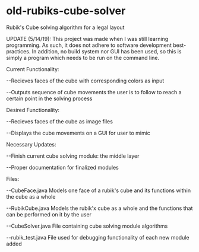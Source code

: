 # old-rubiks-cube-solver
Rubik's Cube solving algorithm for a legal layout

UPDATE (5/14/19): This project was made when I was still learning programming. As such, it does not adhere to software development best-practices. In addition, no build system nor GUI has been used, so this is simply a program which needs to be run on the command line.

Current Functionality:

--Recieves faces of the cube with corresponding colors as input

--Outputs sequence of cube movements the user is to follow to reach a certain point in the solving process

Desired Functionality:

--Recieves faces of the cube as image files

--Displays the cube movements on a GUI for user to mimic

Necessary Updates:

--Finish current cube solving module: the middle layer

--Proper documentation for finalized modules

Files:

--CubeFace.java
  Models one face of a rubik's cube and its functions within the cube as a whole
  
--RubikCube.java
  Models the rubik'x cube as a whole and the functions that can be performed on it by the user
  
--CubeSolver.java
  File containing cube solving module algorithms

--rubik_test.java
  File used for debugging functionality of each new module added
